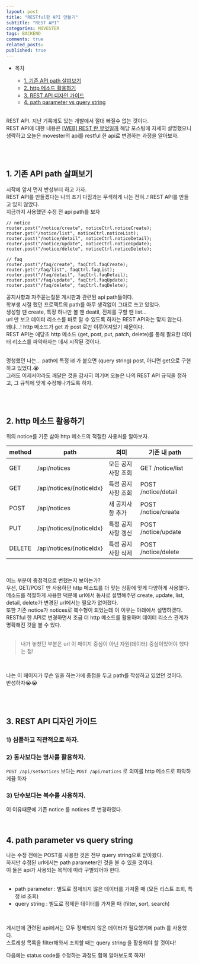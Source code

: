 ```yaml
---
layout: post
title: "RESTful한 API 만들기"
subtitle: "REST API"
categories: MOVESTER
tags: BACKEND
comments: true
related_posts:
published: true
---
```


- 목차
  - [1. 기존 API path 살펴보기](#)
  - [2. http 메소드 활용하기](#)
  - [3. REST API 디자인 가이드](#)
  - [4. path parameter vs query string](#)

  <br>

REST API. 지난 기록에도 있는 개발에서 절대 빠질수 없는 것이다.<br>
REST API에 대한 내용은 
[[WEB] REST 란 무엇일까](https://jnhro1.github.io/web/2021/06/13/REST.html) 해당 포스팅에 자세히 설명했으니
생략하고 오늘은 movester의 api를 restful 한 api로 변경하는 과정을 알아보자.<br>

<br><br>

## 1. 기존 API path 살펴보기

시작에 앞서 먼저 반성부터 하고 가자.<br>
REST API를 만들겠다는 나의 초기 다짐과는 무색하게 나는 전혀..! REST API를 만들고 있지 않았다.<br>
지금까지 사용했던 수정 전 api path를 보자<br>

```
// notice
router.post("/notice/create", noticeCtrl.noticeCreate);
router.get("/notice/list", noticeCtrl.noticeList);
router.post("/notice/detail", noticeCtrl.noticeDetail);
router.post("/notice/update", noticeCtrl.noticeUpdate);
router.post("/notice/delete", noticeCtrl.noticeDelete);

// faq
router.post("/faq/create", faqCtrl.faqCreate);
router.get("/faq/list", faqCtrl.faqList);
router.post("/faq/detail", faqCtrl.faqDetail);
router.post("/faq/update", faqCtrl.faqUpdate);
router.post("/faq/delete", faqCtrl.faqDelete);
```

공지사항과 자주묻는질문 게시판과 관련된 api path들이다.<br>
학부생 시절 했던 프로젝트의 path를 아무 생각없이 그대로 쓰고 있었다.<br>
생성할 땐 create, 특정 하나만 볼 땐 deatil, 전체를 구할 땐 list...<br>
url 만 보고 데이터 리소스를 바로 알 수 있도록 하자는 REST API와는 맞지 않는다.<br>
왜냐...! http 메소드가 get 과 post 로만 이루어져있기 때문이다.<br>
REST API는 애당초 http 메소드 (get, post, put, patch, delete)를 통해 필요한 데이터 리소스를 파악하자는 데서 시작된 것이다.<br><br>

멍청했던 나는... path에 특정 id 가 붙으면 (query string) post, 아니면 get으로 구현하고 있었다.😭<br>
그래도 이제서야라도 깨달은 것을 감사히 여기며 오늘은 나의 REST API 규칙을 정하고, 그 규칙에 맞게 수정해나가도록 하자.<br>

<br><br>

## 2. http 메소드 활용하기

위의 notice를 기준 삼아 http 메소드의 적절한 사용처를 알아보자.<br>

|method|path|의미|기존 내 path|
|---|---|---|---|
|GET|/api/notices|모든 공지사항 조회|GET /notice/list|
|GET|/api/notices/{noticeIdx}|특정 공지사항 조회|POST /notice/detail|
|POST|/api/notices|새 공지사항 추가|POST /notice/create|
|PUT|/api/notices/{noticeIdx}|특정 공지사항 갱신|POST /notice/update|
|DELETE|/api/notices/{noticeIdx}|특정 공지사항 삭제|POST /notice/delete|

<br>

어느 부분이 중점적으로 변했는지 보이는가?<br>
우선, GET/POST 만 사용하던 http 메소드를 더 맞는 상황에 맞게 다양하게 사용했다.<br>
메소드를 적절하게 사용한 덕분에 url에서 동사로 설명해주던 create, update, list, detail, delete가 변경된 url에서는 필요가 없어졌다.<br>
또한 기존 notice가 notices로 복수형이 되었는데 이 이유는 아래에서 설명하겠다.<br>
RESTful 한 API로 변경하면서 조금 더 http 메소드를 활용하며 데이터 리소스 관계가 명확해진 것을 볼 수 있다.<br><br>

> 내가 놓쳤던 부분은 url 이 페이지 중심이 아닌 자원(데이터) 중심이었어야 했다는 점!

<br>

나는 이 페이지가 무슨 일을 하는가에 중점을 두고 path를 작성하고 있었던 것이다.<br>
반성하자😭😭<br>

<br><br>

## 3. REST API 디자인 가이드

### 1) 심플하고 직관적으로 하자.

### 2) 동사보다는 명사를 활용하자.
`POST /api/setNotices`
보다는
`POST /api/notices`
로 의미를 http 메소드로 파악하게끔 하자

### 3) 단수보다는 복수를 사용하자.
이 이유때문에 기존 notice 를 notices 로 변경하였다.<br>

<br>

## 4. path parameter vs query string

나는 수정 전에는 POST를 사용한 것은 전부 query string으로 받아왔다.<br>
하지만 수정된 url에서는 path parameter인 것을 볼 수 있을 것이다.<br>
이 둘은 api가 사용되는 목적에 따라 구별되어야 한다.<br><br>

- path parameter : 별도로 정제되지 않은 데이터를 가져올 때 (모든 리스트 조회, 특정 id 조회)
- query string : 별도로 정제한 데이터를 가져올 때 (filter, sort, search)

<br>

게시판에 관련된 api에서는 모두 정제되지 않은 데이터가 필요했기에 path 를 사용했다.<br>
스트레칭 목록을 filter해와서 조회할 때는 query string 을 활용해야 할 것이다!<br>

다음에는 status code를 수정하는 과정도 함께 알아보도록 하자!

